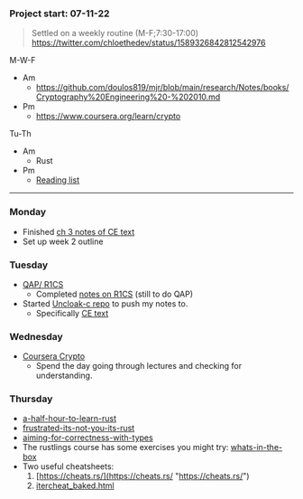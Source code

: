### Project start: 07-11-22
> Settled on a weekly routine (M-F;7:30-17:00)
> https://twitter.com/chloethedev/status/1589326842812542976

M-W-F
- Am
	- https://github.com/doulos819/mjr/blob/main/research/Notes/books/Cryptography%20Engineering%20-%202010.md
- Pm
	- https://www.coursera.org/learn/crypto

Tu-Th
- Am
	- Rust
- Pm
	- [Reading list](https://github.com/doulos819/mjr/blob/main/research/EPF/Reading%20List.md)
____
### Monday
- Finished [ch 3 notes of CE text](https://github.com/doulos819/mjr/blob/main/research/Notes/books/Cryptography%20Engineering%20-%202010.md#ch-3-block-ciphers)
- Set up week 2 outline

### Tuesday
-  [QAP/ R1CS](https://medium.com/@VitalikButerin/quadratic-arithmetic-programs-from-zero-to-hero-f6d558cea649)
	- Completed [notes on R1CS](https://github.com/doulos819/mjr/blob/main/research/Notes/books/articles/QAP-VB.md) (still to do QAP)
- Started [Uncloak-c repo](https://github.com/doulos819/uncloak-c) to push my notes to.
	- Specifically [CE text](https://github.com/doulos819/uncloak-c/blob/main/cryptography%20engineering/Object-Cryptograpgy%20Engineering.md)

### Wednesday
- [Coursera Crypto](https://www.coursera.org/learn/crypto)
	- Spend the day going through lectures and checking for understanding. 

### Thursday
- [a-half-hour-to-learn-rust](https://fasterthanli.me/articles/a-half-hour-to-learn-rust "https://fasterthanli.me/articles/a-half-hour-to-learn-rust")
- [frustrated-its-not-you-its-rust](https://fasterthanli.me/articles/frustrated-its-not-you-its-rust "https://fasterthanli.me/articles/frustrated-its-not-you-its-rust") 
- [aiming-for-correctness-with-types](https://fasterthanli.me/articles/aiming-for-correctness-with-types "https://fasterthanli.me/articles/aiming-for-correctness-with-types") 
- The rustlings course has some exercises you might try: [whats-in-the-box](https://fasterthanli.me/articles/whats-in-the-box "https://fasterthanli.me/articles/whats-in-the-box")
- Two useful cheatsheets: 
	1. [https://cheats.rs/](https://cheats.rs/ "https://cheats.rs/")
	2. [itercheat_baked.html](https://danielkeep.github.io/itercheat_baked.html "https://danielkeep.github.io/itercheat_baked.html") 
